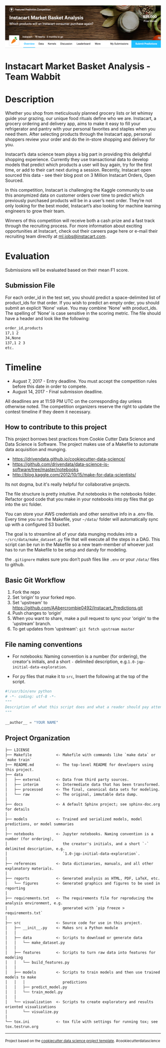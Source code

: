 ![instacart_banner](references/images/instacart_competition.png)

Instacart Market Basket Analysis - Team Wabbit
==============================


# Description

Whether you shop from meticulously planned grocery lists or let whimsy guide your grazing, our unique food rituals define who we are. Instacart, a grocery ordering and delivery app, aims to make it easy to fill your refrigerator and pantry with your personal favorites and staples when you need them. After selecting products through the Instacart app, personal shoppers review your order and do the in-store shopping and delivery for you.

Instacart’s data science team plays a big part in providing this delightful shopping experience. Currently they use transactional data to develop models that predict which products a user will buy again, try for the first time, or add to their cart next during a session. Recently, Instacart open sourced this data - see their blog post on 3 Million Instacart Orders, Open Sourced.

In this competition, Instacart is challenging the Kaggle community to use this anonymized data on customer orders over time to predict which previously purchased products will be in a user’s next order. They’re not only looking for the best model, Instacart’s also looking for machine learning engineers to grow their team.

Winners of this competition will receive both a cash prize and a fast track through the recruiting process. For more information about exciting opportunities at Instacart, check out their careers page here or e-mail their recruiting team directly at ml.jobs@instacart.com.

# Evaluation

Submissions will be evaluated based on their mean F1 score.

## Submission File

For each order_id in the test set, you should predict a space-delimited list of product_ids for that order. If you wish to predict an empty order, you should submit an explicit 'None' value. You may combine 'None' with product_ids. The spelling of 'None' is case sensitive in the scoring metric. The file should have a header and look like the following:

```
order_id,products  
17,1 2  
34,None  
137,1 2 3  
etc.
```

# Timeline

- August 7, 2017 - Entry deadline. You must accept the competition rules before this date in order to compete.
- August 14, 2017 - Final submission deadline.

All deadlines are at 11:59 PM UTC on the corresponding day unless otherwise noted. The competition organizers reserve the right to update the contest timeline if they deem it necessary.

How to contribute to this project
------------
This project borrows best practices from Cookie Cutter Data Science and Data Science is Software.
The project makes use of a Makefile to automate data acquisition and munging.

- https://drivendata.github.io/cookiecutter-data-science/
- https://github.com/drivendata/data-science-is-software/tree/master/notebooks
- http://blog.kaggle.com/2012/10/15/make-for-data-scientists/

Its not dogma, but it's really helpful for collaborative projects.

The file structure is pretty intuitive. Put notebooks in the notebooks folder. Refactor good code that you make in your notebooks into py files that go into the src folder.

You can store your AWS credentials and other sensitive info in a .env file. Every time you run the Makefile, your `~/data/` folder will automatically sync up with a configured S3 bucket.

The goal is to streamline all of your data munging modules into a `~/src/data/make_dataset.py` file that will execute all the steps in a DAG. This script can be run in the Makefile so a new team-member of whoever just has to run the Makefile to be setup and dandy for modeling.

the `.gitignore` makes sure you don’t push files like `.env` or your `/data/` files to github.

## Basic Git Workflow

1) Fork the repo
2) Set ‘origin’ to your forked repo.
3) Set 'upstream' to https://github.com/AAbercrombie0492/Instacart_Predictions.git
3) Push changes to ‘origin’
4) When you want to share, make a pull request to sync your 'origin' to the 'upstream' branch.
5) To get updates from 'upstream': `git fetch upstream master`

## File naming conventions

- For notebooks: Naming convention is a number (for ordering), the creator's initials, and a short `-` delimited description, e.g.`1.0-jqp-initial-data-exploration`.

- For py files that make it to `src`, Insert the following at the top of the script.

```python
#!/usr/bin/env python
# -*- coding: utf-8 -*-
"""
Description of what this script does and what a reader should pay attention to.
"""

__author__ = "YOUR NAME"
```


Project Organization
------------

    ├── LICENSE
    ├── Makefile           <- Makefile with commands like `make data` or `make train`
    ├── README.md          <- The top-level README for developers using this project.
    ├── data
    │   ├── external       <- Data from third party sources.
    │   ├── interim        <- Intermediate data that has been transformed.
    │   ├── processed      <- The final, canonical data sets for modeling.
    │   └── raw            <- The original, immutable data dump.
    │
    ├── docs               <- A default Sphinx project; see sphinx-doc.org for details
    │
    ├── models             <- Trained and serialized models, model predictions, or model summaries
    │
    ├── notebooks          <- Jupyter notebooks. Naming convention is a number (for ordering),
    │                         the creator's initials, and a short `-` delimited description, e.g.
    │                         `1.0-jqp-initial-data-exploration`.
    │
    ├── references         <- Data dictionaries, manuals, and all other explanatory materials.
    │
    ├── reports            <- Generated analysis as HTML, PDF, LaTeX, etc.
    │   └── figures        <- Generated graphics and figures to be used in reporting
    │
    ├── requirements.txt   <- The requirements file for reproducing the analysis environment, e.g.
    │                         generated with `pip freeze > requirements.txt`
    │
    ├── src                <- Source code for use in this project.
    │   ├── __init__.py    <- Makes src a Python module
    │   │
    │   ├── data           <- Scripts to download or generate data
    │   │   └── make_dataset.py
    │   │
    │   ├── features       <- Scripts to turn raw data into features for modeling
    │   │   └── build_features.py
    │   │
    │   ├── models         <- Scripts to train models and then use trained models to make
    │   │   │                 predictions
    │   │   ├── predict_model.py
    │   │   └── train_model.py
    │   │
    │   └── visualization  <- Scripts to create exploratory and results oriented visualizations
    │       └── visualize.py
    │
    └── tox.ini            <- tox file with settings for running tox; see tox.testrun.org


--------

<p><small>Project based on the <a target="_blank" href="https://drivendata.github.io/cookiecutter-data-science/">cookiecutter data science project template</a>. #cookiecutterdatascience</small></p>
